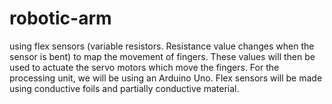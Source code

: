 # robotic-arm
using flex sensors (variable resistors. Resistance value changes when the sensor is bent) to map the movement of fingers. These values will then be used to actuate the servo motors which move the fingers. For the processing unit, we will be using an Arduino Uno. Flex sensors will be made using conductive foils and partially conductive material.

